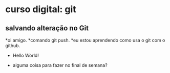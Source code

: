 # curso digital: git

## salvando alteração no Git

*oi amigo.
*comando git push.
*eu estou aprendendo como usa o git com o github.

* Hello World!

* alguma coisa para fazer no final de semana?
